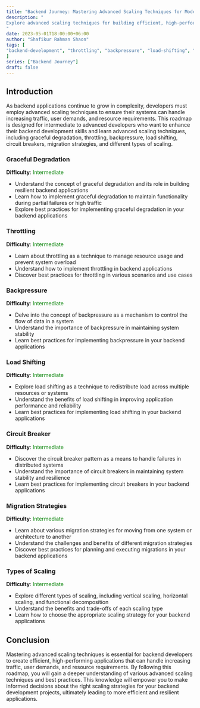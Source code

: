 ```yaml
---
title: "Backend Journey: Mastering Advanced Scaling Techniques for Modern Backend Development"
description: "
Explore advanced scaling techniques for building efficient, high-performing backend applications, including graceful degradation, throttling, backpressure, load shifting, circuit breakers, and migration strategies.
"
date: 2023-05-01T18:00:00+06:00
author: "Shafikur Rahman Shaon"
tags: [
"backend-development", "throttling", "backpressure", "load-shifting", "circuit-breakers", "migration-strategies"
]
series: ["Backend Journey"]
draft: false
---
```

## Introduction
As backend applications continue to grow in complexity, developers must employ advanced scaling techniques to ensure their systems can handle increasing traffic, user demands, and resource requirements. This roadmap is designed for intermediate to advanced developers who want to enhance their backend development skills and learn advanced scaling techniques, including graceful degradation, throttling, backpressure, load shifting, circuit breakers, migration strategies, and different types of scaling.


### Graceful Degradation
**Difficulty**:  <span style="color:green">Intermediate</span>

- Understand the concept of graceful degradation and its role in building resilient backend applications
- Learn how to implement graceful degradation to maintain functionality during partial failures or high traffic
- Explore best practices for implementing graceful degradation in your backend applications

### Throttling
**Difficulty**:  <span style="color:green">Intermediate</span>

- Learn about throttling as a technique to manage resource usage and prevent system overload
- Understand how to implement throttling in backend applications
- Discover best practices for throttling in various scenarios and use cases


### Backpressure
**Difficulty**:  <span style="color:green">Intermediate</span>

- Delve into the concept of backpressure as a mechanism to control the flow of data in a system
- Understand the importance of backpressure in maintaining system stability
- Learn best practices for implementing backpressure in your backend applications

### Load Shifting
**Difficulty**:  <span style="color:green">Intermediate</span>

- Explore load shifting as a technique to redistribute load across multiple resources or systems
- Understand the benefits of load shifting in improving application performance and reliability
- Learn best practices for implementing load shifting in your backend applications

### Circuit Breaker
**Difficulty**:  <span style="color:green">Intermediate</span>

- Discover the circuit breaker pattern as a means to handle failures in distributed systems
- Understand the importance of circuit breakers in maintaining system stability and resilience
- Learn best practices for implementing circuit breakers in your backend applications

### Migration Strategies
**Difficulty**:  <span style="color:green">Intermediate</span>

- Learn about various migration strategies for moving from one system or architecture to another
- Understand the challenges and benefits of different migration strategies
- Discover best practices for planning and executing migrations in your backend applications

### Types of Scaling
**Difficulty**:  <span style="color:green">Intermediate</span>

- Explore different types of scaling, including vertical scaling, horizontal scaling, and functional decomposition
- Understand the benefits and trade-offs of each scaling type
- Learn how to choose the appropriate scaling strategy for your backend applications

## Conclusion
Mastering advanced scaling techniques is essential for backend developers to create efficient, high-performing applications that can handle increasing traffic, user demands, and resource requirements. By following this roadmap, you will gain a deeper understanding of various advanced scaling techniques and best practices. This knowledge will empower you to make informed decisions about the right scaling strategies for your backend development projects, ultimately leading to more efficient and resilient applications.


















